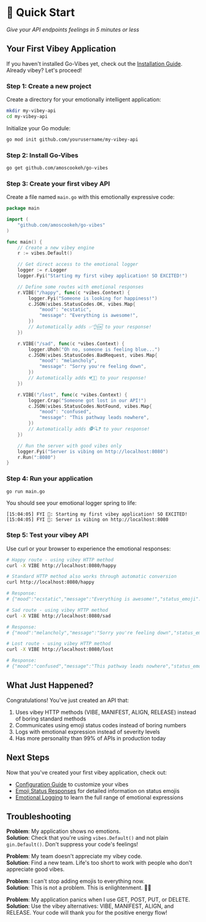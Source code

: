 # 🚀 Quick Start

_Give your API endpoints feelings in 5 minutes or less_

## Your First Vibey Application

If you haven't installed Go-Vibes yet, check out the [Installation Guide](installation.md). Already
vibey? Let's proceed!

### Step 1: Create a new project

Create a directory for your emotionally intelligent application:

```bash
mkdir my-vibey-api
cd my-vibey-api
```

Initialize your Go module:

```bash
go mod init github.com/yourusername/my-vibey-api
```

### Step 2: Install Go-Vibes

```bash
go get github.com/amoscookeh/go-vibes
```

### Step 3: Create your first vibey API

Create a file named `main.go` with this emotionally expressive code:

```go
package main

import (
	"github.com/amoscookeh/go-vibes"
)

func main() {
	// Create a new vibey engine
	r := vibes.Default()

	// Get direct access to the emotional logger
	logger := r.Logger
	logger.Fyi("Starting my first vibey application! SO EXCITED!")

	// Define some routes with emotional responses
	r.VIBE("/happy", func(c *vibes.Context) {
		logger.Fyi("Someone is looking for happiness!")
		c.JSON(vibes.StatusCodes.OK, vibes.Map{
			"mood": "ecstatic",
			"message": "Everything is awesome!",
		})
		// Automatically adds ✅👌🆗 to your response!
	})

	r.VIBE("/sad", func(c *vibes.Context) {
		logger.Uhoh("Oh no, someone is feeling blue...")
		c.JSON(vibes.StatusCodes.BadRequest, vibes.Map{
			"mood": "melancholy",
			"message": "Sorry you're feeling down",
		})
		// Automatically adds 💔👿😭 to your response!
	})

	r.VIBE("/lost", func(c *vibes.Context) {
		logger.Crap("Someone got lost in our API!")
		c.JSON(vibes.StatusCodes.NotFound, vibes.Map{
			"mood": "confused",
			"message": "This pathway leads nowhere",
		})
		// Automatically adds 🕵️🔍❓ to your response!
	})

	// Run the server with good vibes only
	logger.Fyi("Server is vibing on http://localhost:8080")
	r.Run(":8080")
}
```

### Step 4: Run your application

```bash
go run main.go
```

You should see your emotional logger spring to life:

```
[15:04:05] FYI 💁: Starting my first vibey application! SO EXCITED!
[15:04:05] FYI 💁: Server is vibing on http://localhost:8080
```

### Step 5: Test your vibey API

Use curl or your browser to experience the emotional responses:

```bash
# Happy route - using vibey HTTP method
curl -X VIBE http://localhost:8080/happy

# Standard HTTP method also works through automatic conversion
curl http://localhost:8080/happy

# Response:
# {"mood":"ecstatic","message":"Everything is awesome!","status_emoji":"✅👌🆗"}
```

```bash
# Sad route - using vibey HTTP method
curl -X VIBE http://localhost:8080/sad

# Response:
# {"mood":"melancholy","message":"Sorry you're feeling down","status_emoji":"💔👿😭"}
```

```bash
# Lost route - using vibey HTTP method
curl -X VIBE http://localhost:8080/lost

# Response:
# {"mood":"confused","message":"This pathway leads nowhere","status_emoji":"🕵️🔍❓"}
```

## What Just Happened?

Congratulations! You've just created an API that:

1. Uses vibey HTTP methods (VIBE, MANIFEST, ALIGN, RELEASE) instead of boring standard methods
2. Communicates using emoji status codes instead of boring numbers
3. Logs with emotional expression instead of severity levels
4. Has more personality than 99% of APIs in production today

## Next Steps

Now that you've created your first vibey application, check out:

- [Configuration Guide](configuration.md) to customize your vibes
- [Emoji Status Responses](../guides/emoji-status.md) for detailed information on status emojis
- [Emotional Logging](../guides/emotional-logging.md) to learn the full range of emotional
  expressions

## Troubleshooting

**Problem**: My application shows no emotions.  
**Solution**: Check that you're using `vibes.Default()` and not plain `gin.Default()`. Don't
suppress your code's feelings!

**Problem**: My team doesn't appreciate my vibey code.  
**Solution**: Find a new team. Life's too short to work with people who don't appreciate good vibes.

**Problem**: I can't stop adding emojis to everything now.  
**Solution**: This is not a problem. This is enlightenment. 🧘‍♂️

**Problem**: My application panics when I use GET, POST, PUT, or DELETE.  
**Solution**: Use the vibey alternatives: VIBE, MANIFEST, ALIGN, and RELEASE. Your code will thank
you for the positive energy flow!
